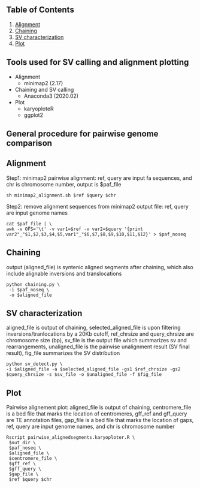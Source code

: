 ## Table of Contents
1. [Alignment](#alignment)
2. [Chaining](#chaning)
3. [SV characterization](#sv-characterization)
4. [Plot](#plot)

## Tools used for SV calling and alignment plotting
- Alignment
    * minimap2 (2.17)
- Chaining and SV calling
    * Anaconda3 (2020.02)
- Plot
    * karyoploteR
    * ggplot2

## General procedure for pairwise genome comparison

## Alignment
Step1: minimap2 pairwise alignment:
ref, query are input fa sequences, and chr is chromosome number, output is $paf_file
```
sh minimap2_alignment.sh $ref $query $chr
```
Step2: remove alignment sequences from minimap2 output file:
ref, query are input genome names
```
cat $paf_file | \
awk -v OFS='\t' -v var1=$ref -v var2=$query '{print var2"_"$1,$2,$3,$4,$5,var1"_"$6,$7,$8,$9,$10,$11,$12}' > $paf_noseq
```
## Chaining
output (aligned_file) is syntenic aligned segments after chaining, which also include alignable inversions and translocations
```
python chaining.py \
 -i $paf_noseq \
 -o $aligned_file
```
## SV characterization
aligned_file is output of chaining, selected_aligned_file is upon filtering inversions/tranlocations by a 20Kb cutoff,
ref_chrsize and query_chrsize are chromosome size (bp), sv_file is the output file which summarizes sv and rearrangements,
unaligned_file is the pairwise unalignment result (SV final result), fig_file summarizes the SV distribution
```
python sv_detect.py \
-i $aligned_file -a $selected_aligned_file -gs1 $ref_chrsize -gs2 $query_chrsize -s $sv_file -o $unaligned_file -f $fig_file
```
## Plot
Pairwise alignement plot:
aligned_file is output of chaining, centromere_file is a bed file that marks the location of centromeres,
gff_ref and gff_query are TE annotation files, gap_file is a bed file that marks the location of gaps,
ref, query are input genome names, and chr is chromosome number
```
Rscript pairwise_alignedsegments.karyoploter.R \
 $out_dir \
 $paf_noseq \
 $aligned_file \
 $centromere_file \
 $gff_ref \
 $gff_query \
 $gap_file \
 $ref $query $chr
```
